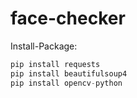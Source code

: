 face-checker
=============

Install-Package:
```py
pip install requests
pip install beautifulsoup4
pip install opencv-python
```